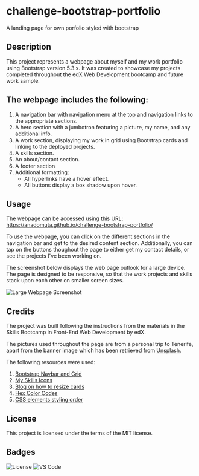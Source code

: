 # challenge-bootstrap-portfolio
A landing page for own porfolio styled with bootstrap

## Description

This project represents a webpage about myself and my work portfolio using Bootstrap version 5.3.x. It was created to showcase my projects completed throughout the edX Web Development bootcamp and future work sample. 

## The webpage includes the following:
1. A navigation bar with navigation menu at the top and navigation links to the appropriate sections.
3. A hero section with a jumbotron featuring a picture, my name, and any additional info.
3. A work section, displaying my work in grid using Bootstrap cards and linking to the deployed projects.
4. A skills section.
5. An about/contact section.
6. A footer section
7. Additional formatting:
    - All hyperlinks have a hover effect.
    - All buttons display a box shadow upon hover.

## Usage

The webpage can be accessed using this URL: https://anadomuta.github.io/challenge-bootstrap-portfolio/

To use the webpage, you can click on the different sections in the navigation bar and get to the desired content section. Additionally, you can tap on the buttons thoughout the page to either get my contact details, or see the projects I've been working on.

The screenshot below displays the web page outlook for a large device. The page is designed to be responsive, so that the work projects and skills stack upon each other on smaller screen sizes.

![Large Webpage Screenshot](./images/lg-screenshot.PNG)

## Credits
The project was built following the instructions from the materials in the Skills Bootcamp in Front-End Web Development by edX. 

The pictures used throughout the page are from a personal trip to Tenerife, apart from the banner image which has been retrieved from [Unsplash](https://unsplash.com/).

The following resources were used:
1. [Bootstrap Navbar and Grid](https://getbootstrap.com/docs/5.3/getting-started/introduction/)
2. [My Skills Icons](https://www.iconfinder.com/search?q=framework&price=free)
3. [Blog on how to resize cards](https://www.geeksforgeeks.org/bootstrap-5-cards-sizing-using-utilities/)
4. [Hex Color Codes](https://www.color-hex.com/)
5. [CSS elements styling order](https://github.com/necolas/idiomatic-css)


## License

This project is licensed under the terms of the MIT license.


## Badges

![License](https://img.shields.io/github/license/anadomuta/challenge-own-portfolio.svg)
![VS Code](https://img.shields.io/badge/Made%20with-VSCode-1f425f.svg)

